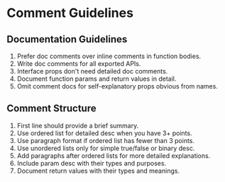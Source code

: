 # Comment Guidelines

## Documentation Guidelines

1. Prefer doc comments over inline comments in function bodies.
2. Write doc comments for all exported APIs.
3. Interface props don't need detailed doc comments.
4. Document function params and return values in detail.
5. Omit comment docs for self-explanatory props obvious from names.

## Comment Structure

1. First line should provide a brief summary.
2. Use ordered list for detailed desc when you have 3+ points.
3. Use paragraph format if ordered list has fewer than 3 points.
4. Use unordered lists only for simple true/false or binary desc.
5. Add paragraphs after ordered lists for more detailed explanations.
6. Include param desc with their types and purposes.
7. Document return values with their types and meanings.

